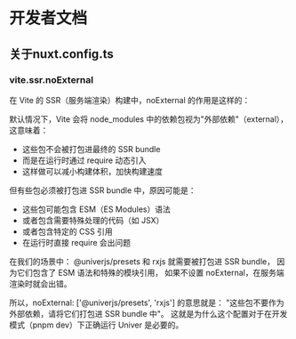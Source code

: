 # 开发者文档

## 关于nuxt.config.ts

### vite.ssr.noExternal

在 Vite 的 SSR（服务端渲染）构建中，noExternal 的作用是这样的：

默认情况下，Vite 会将 node_modules 中的依赖包视为"外部依赖"（external），这意味着：

- 这些包不会被打包进最终的 SSR bundle
- 而是在运行时通过 require 动态引入
- 这样做可以减小构建体积，加快构建速度

但有些包必须被打包进 SSR bundle 中，原因可能是：

- 这些包可能包含 ESM（ES Modules）语法
- 或者包含需要特殊处理的代码（如 JSX）
- 或者包含特定的 CSS 引用
- 在运行时直接 require 会出问题

在我们的场景中：
@univerjs/presets 和 rxjs 就需要被打包进 SSR bundle，
因为它们包含了 ESM 语法和特殊的模块引用，
如果不设置 noExternal，在服务端渲染时就会出错。

所以，noExternal: ['@univerjs/presets', 'rxjs'] 的意思就是：
"这些包不要作为外部依赖，请将它们打包进 SSR bundle 中"。
这就是为什么这个配置对于在开发模式（pnpm dev）下正确运行 Univer 是必要的。
